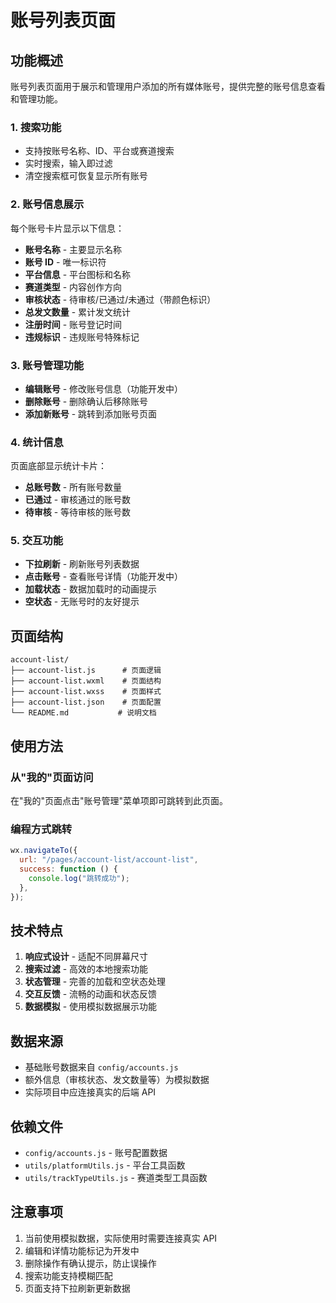 # 账号列表页面

## 功能概述

账号列表页面用于展示和管理用户添加的所有媒体账号，提供完整的账号信息查看和管理功能。

### 1. 搜索功能

- 支持按账号名称、ID、平台或赛道搜索
- 实时搜索，输入即过滤
- 清空搜索框可恢复显示所有账号

### 2. 账号信息展示

每个账号卡片显示以下信息：

- **账号名称** - 主要显示名称
- **账号 ID** - 唯一标识符
- **平台信息** - 平台图标和名称
- **赛道类型** - 内容创作方向
- **审核状态** - 待审核/已通过/未通过（带颜色标识）
- **总发文数量** - 累计发文统计
- **注册时间** - 账号登记时间
- **违规标识** - 违规账号特殊标记

### 3. 账号管理功能

- **编辑账号** - 修改账号信息（功能开发中）
- **删除账号** - 删除确认后移除账号
- **添加新账号** - 跳转到添加账号页面

### 4. 统计信息

页面底部显示统计卡片：

- **总账号数** - 所有账号数量
- **已通过** - 审核通过的账号数
- **待审核** - 等待审核的账号数

### 5. 交互功能

- **下拉刷新** - 刷新账号列表数据
- **点击账号** - 查看账号详情（功能开发中）
- **加载状态** - 数据加载时的动画提示
- **空状态** - 无账号时的友好提示

## 页面结构

```
account-list/
├── account-list.js      # 页面逻辑
├── account-list.wxml    # 页面结构
├── account-list.wxss    # 页面样式
├── account-list.json    # 页面配置
└── README.md           # 说明文档
```

## 使用方法

### 从"我的"页面访问

在"我的"页面点击"账号管理"菜单项即可跳转到此页面。

### 编程方式跳转

```javascript
wx.navigateTo({
  url: "/pages/account-list/account-list",
  success: function () {
    console.log("跳转成功");
  },
});
```

## 技术特点

1. **响应式设计** - 适配不同屏幕尺寸
2. **搜索过滤** - 高效的本地搜索功能
3. **状态管理** - 完善的加载和空状态处理
4. **交互反馈** - 流畅的动画和状态反馈
5. **数据模拟** - 使用模拟数据展示功能

## 数据来源

- 基础账号数据来自 `config/accounts.js`
- 额外信息（审核状态、发文数量等）为模拟数据
- 实际项目中应连接真实的后端 API

## 依赖文件

- `config/accounts.js` - 账号配置数据
- `utils/platformUtils.js` - 平台工具函数
- `utils/trackTypeUtils.js` - 赛道类型工具函数

## 注意事项

1. 当前使用模拟数据，实际使用时需要连接真实 API
2. 编辑和详情功能标记为开发中
3. 删除操作有确认提示，防止误操作
4. 搜索功能支持模糊匹配
5. 页面支持下拉刷新更新数据
